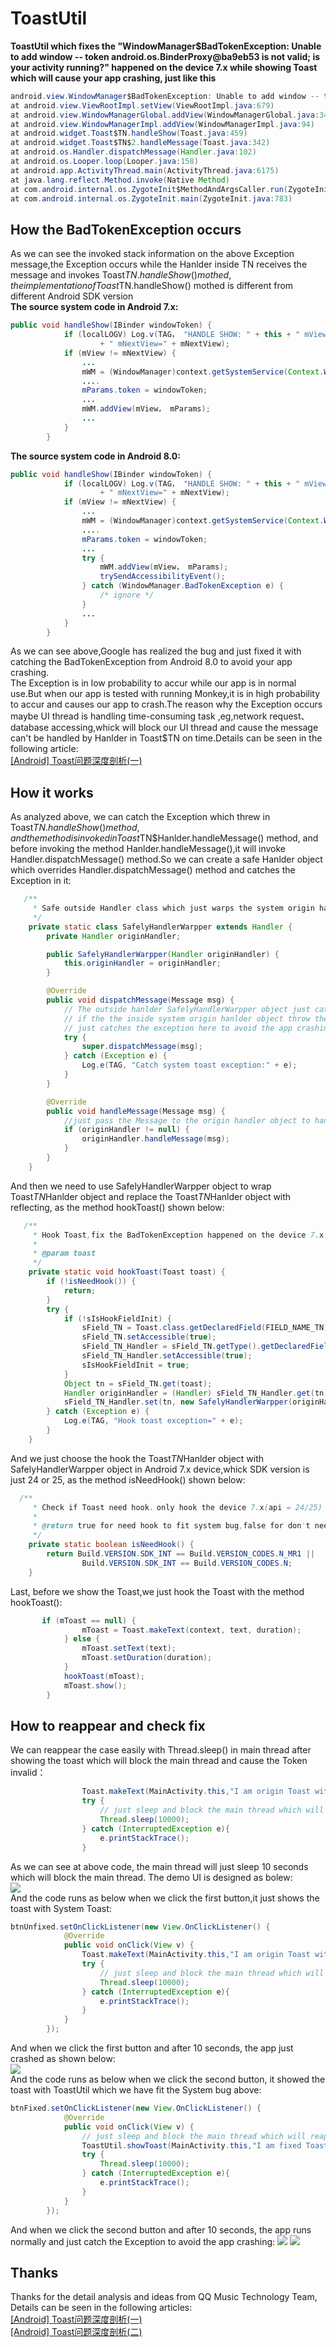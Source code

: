 # ToastUtil
**ToastUtil which fixes the "WindowManager$BadTokenException: Unable to add window -- token android.os.BinderProxy@ba9eb53 is not valid; is your activity running?" happened on the device 7.x while showing Toast which will cause your app crashing, just like this<br>**
```java 
android.view.WindowManager$BadTokenException: Unable to add window -- token android.os.BinderProxy@ba9eb53 is not valid; is your activity running?
at android.view.ViewRootImpl.setView(ViewRootImpl.java:679)
at android.view.WindowManagerGlobal.addView(WindowManagerGlobal.java:342)
at android.view.WindowManagerImpl.addView(WindowManagerImpl.java:94)
at android.widget.Toast$TN.handleShow(Toast.java:459)
at android.widget.Toast$TN$2.handleMessage(Toast.java:342)
at android.os.Handler.dispatchMessage(Handler.java:102)
at android.os.Looper.loop(Looper.java:158)
at android.app.ActivityThread.main(ActivityThread.java:6175)
at java.lang.reflect.Method.invoke(Native Method)
at com.android.internal.os.ZygoteInit$MethodAndArgsCaller.run(ZygoteInit.java:893)
at com.android.internal.os.ZygoteInit.main(ZygoteInit.java:783)
```
## How the BadTokenException occurs
As we can see the invoked stack information on the above Exception message,the Exception occurs while the Hanlder inside TN receives the message and invokes Toast$TN.handleShow() mothed, the implementation of Toast$TN.handleShow() mothed is different from different Android SDK version<br>
  **The source system code in Android 7.x:**
```java
public void handleShow(IBinder windowToken) {
            if (localLOGV) Log.v(TAG， "HANDLE SHOW: " + this + " mView=" + mView
                    + " mNextView=" + mNextView);
            if (mView != mNextView) {
                ...
                mWM = (WindowManager)context.getSystemService(Context.WINDOW_SERVICE);
                ....
                mParams.token = windowToken;
                ...
                mWM.addView(mView， mParams);
                ...
            }
        }
```
  **The source system code in Android 8.0:**
```java
public void handleShow(IBinder windowToken) {
            if (localLOGV) Log.v(TAG， "HANDLE SHOW: " + this + " mView=" + mView
                    + " mNextView=" + mNextView);
            if (mView != mNextView) {
                ...
                mWM = (WindowManager)context.getSystemService(Context.WINDOW_SERVICE);
                ....
                mParams.token = windowToken;
                ...
                try {
                    mWM.addView(mView， mParams);
                    trySendAccessibilityEvent();
                } catch (WindowManager.BadTokenException e) {
                    /* ignore */
                }
                ...
            }
        }
```
  As we can see above,Google has realized the bug and just fixed it with catching the BadTokenException from Android 8.0 to avoid your app crashing.<br>
  The Exception is in low probability to accur while our app is in normal use.But when our app is tested with running Monkey,it is in high probability to accur and causes our app to crash.The reason why the Exception occurs maybe UI thread is handling time-consuming task ,eg,network request、database accessing,whick will block our UI thread and cause the message can't be handled by Hanlder in Toast$TN on time.Details can be seen in the following article:<br> 
 [[Android] Toast问题深度剖析(一)](http://www.cnblogs.com/qcloud1001/p/8421356.html)

## How it works
As analyzed above, we can catch the Exception which threw in Toast$TN.handleShow() method,and the method is invoked in Toast$TN$Hanlder.handleMessage() method, and before invoking the method Hanlder.handleMessage(),it will invoke Handler.dispatchMessage() method.So we can create a safe Hanlder object which overrides Handler.dispatchMessage() method and catches the Exception in it:
```java
   /**
     * Safe outside Handler class which just warps the system origin handler object in the Toast.class
     */
    private static class SafelyHandlerWarpper extends Handler {
        private Handler originHandler;

        public SafelyHandlerWarpper(Handler originHandler) {
            this.originHandler = originHandler;
        }

        @Override
        public void dispatchMessage(Message msg) {
            // The outside hanlder SafelyHandlerWarpper object just catches the Exception while dispatch the message
            // if the the inside system origin hanlder object throw the BadTokenException，the outside safe SafelyHandlerWarpper object
            // just catches the exception here to avoid the app crashing
            try {
                super.dispatchMessage(msg);
            } catch (Exception e) {
                Log.e(TAG, "Catch system toast exception:" + e);
            }
        }

        @Override
        public void handleMessage(Message msg) {
            //just pass the Message to the origin handler object to handle
            if (originHandler != null) {
                originHandler.handleMessage(msg);
            }
        }
    }
 ```
 And then we need to use SafelyHandlerWarpper object to wrap Toast$TN$Hanlder object and replace the Toast$TN$Hanlder object with reflecting, as the method hookToast() shown below:
```java
   /**
     * Hook Toast,fix the BadTokenException happened on the device 7.x while showing Toast which will cause your app to crash
     *
     * @param toast
     */
    private static void hookToast(Toast toast) {
        if (!isNeedHook()) {
            return;
        }
        try {
            if (!sIsHookFieldInit) {
                sField_TN = Toast.class.getDeclaredField(FIELD_NAME_TN);
                sField_TN.setAccessible(true);
                sField_TN_Handler = sField_TN.getType().getDeclaredField(FIELD_NAME_HANDLER);
                sField_TN_Handler.setAccessible(true);
                sIsHookFieldInit = true;
            }
            Object tn = sField_TN.get(toast);
            Handler originHandler = (Handler) sField_TN_Handler.get(tn);
            sField_TN_Handler.set(tn, new SafelyHandlerWarpper(originHandler));
        } catch (Exception e) {
            Log.e(TAG, "Hook toast exception=" + e);
        }
    }
 ```
 And we just choose the hook the Toast$TN$Hanlder object with SafelyHandlerWarpper object in Android 7.x device,whick SDK version is just 24 or 25, as the method isNeedHook() shown below:
```java  
  /**
     * Check if Toast need hook，only hook the device 7.x(api = 24/25)
     *
     * @return true for need hook to fit system bug,false for don't need hook
     */
    private static boolean isNeedHook() {
        return Build.VERSION.SDK_INT == Build.VERSION_CODES.N_MR1 ||
                Build.VERSION.SDK_INT == Build.VERSION_CODES.N;
    }
```
Last, before we show the Toast,we just hook the Toast with the method hookToast():
```java 
       if (mToast == null) {
                mToast = Toast.makeText(context, text, duration);
            } else {
                mToast.setText(text);
                mToast.setDuration(duration);
            }
            hookToast(mToast);
            mToast.show();
        }
```
## How to reappear and check fix
We can reappear the case easily with Thread.sleep() in main thread after showing the toast which will block the main thread and cause the Token invalid：
```java 
                Toast.makeText(MainActivity.this,"I am origin Toast without fix",Toast.LENGTH_SHORT).show();
                try {
                    // just sleep and block the main thread which will reappear the BadTokenException
                    Thread.sleep(10000);
                } catch (InterruptedException e){
                    e.printStackTrace();
                }
```
As we can see at above code, the main thread will just sleep 10 seconds which will block the main thread.
The demo UI is designed as bolew:<br>
![](https://github.com/oukanggui/ToastUtil/blob/master/app/src/main/assets/main_test_ui.png)<br>
And the code runs as below when we click the first button,it just shows the toast with System Toast:
```java
btnUnfixed.setOnClickListener(new View.OnClickListener() {
            @Override
            public void onClick(View v) {
                Toast.makeText(MainActivity.this,"I am origin Toast without fix",Toast.LENGTH_SHORT).show();
                try {
                    // just sleep and block the main thread which will reappear the BadTokenException
                    Thread.sleep(10000);
                } catch (InterruptedException e){
                    e.printStackTrace();
                }
            }
        });
```
And when we click the first button and after 10 seconds, the app just crashed as shown below:<br>
![](https://github.com/oukanggui/ToastUtil/blob/master/app/src/main/assets/toast_without_fix.png)<br>
And the code runs as below when we click the second button, it showed the toast with ToastUtil which we have fit the System bug above:
```java
btnFixed.setOnClickListener(new View.OnClickListener() {
            @Override
            public void onClick(View v) {
                // just sleep and block the main thread which will reappear the BadTokenException
                ToastUtil.showToast(MainActivity.this,"I am fixed Toast");
                try {
                    Thread.sleep(10000);
                } catch (InterruptedException e){
                    e.printStackTrace();
                }
            }
        });
```
And when we click the second button and after 10 seconds, the app runs normally and just catch the Exception to avoid the app crashing:
![](https://github.com/oukanggui/ToastUtil/blob/master/app/src/main/assets/toast_fix_catch.png)
![](https://github.com/oukanggui/ToastUtil/blob/master/app/src/main/assets/toast_fix_catch1.png)
## Thanks
Thanks for the detail analysis and ideas from QQ Music Technology Team, Details can be seen in the following articles:<br>
[[Android] Toast问题深度剖析(一)](http://www.cnblogs.com/qcloud1001/p/8421356.html)<br>
[[Android] Toast问题深度剖析(二)](http://www.itboth.com/d/jiY73qyeAzei/api-java-toast-android)<br>
